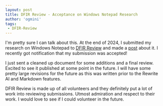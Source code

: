 ```yaml
---
layout: post
title: DFIR Review - Acceptance on Windows Notepad Research
author: 'ogmini'
tags:
 - DFIR-Review
---
```


I'm pretty sure I can talk about this. At the end of 2024, I submitted my research on Windows Notepad to [DFIR Review](https://dfir.pubpub.org/) and made a [post](https://ogmini.github.io/2024/12/01/Is-that-Windows-Notepad-window-really-empty.html) about it. I recently got notification that my submission was accepted!

I just sent a cleaned up document for some additions and a final review. Excited to see it published at some point in the future. I will have some pretty large revisions for the future as this was written prior to the Rewrite AI and Markdown features.  

DFIR Review is made up of all volunteers and they definitely put a lot of work into reviewing submissions. Utmost admiration and respect to their work. I would love to see if I could volunteer in the future.

